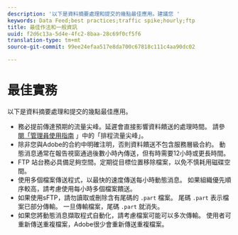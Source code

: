 ```yaml
---
description: '以下是資料摘要處理和提交的幾點最佳應用。建議您 '
keywords: Data Feed;best practices;traffic spike;hourly;ftp
title: 最佳作法和一般資訊
uuid: f2d6c13a-5d4e-4fc2-8baa-28c69f0cf5f6
translation-type: tm+mt
source-git-commit: 99ee24efaa517e8da700c67818c111c4aa90dc02

---
```



# 最佳實務

以下是資料摘要處理和提交的幾點最佳應用。

* 務必提前傳達預期的流量尖峰。延遲會直接影響資料饋送的處理時間。 請參 [閱「管理員使用指南](/help/admin/c-traffic-management/t-traffic-schedule-spike.md) 」中的「排程流量尖峰」。
* 除非您與Adobe的合約中明確注明，否則資料饋送不包含服務層級合約。 動態消息通常在報告視窗通過後數小時內傳送，但有時需要12小時或更長時間。
* FTP 站台務必具備足夠空間。定期從目標位置移除檔案，以免不慎耗用磁碟空間。
* 使用多個檔案傳送程式，以最快的速度傳送每小時動態消息。 如果組織優先順序較高，請考慮使用每小時多個檔案饋送。
* 如果使用sFTP，請勿讀取或刪除含有尾碼的 `.part` 檔案。 尾碼 `.part` 表示檔案已部分傳輸。 一旦傳輸檔案，尾碼 `.part` 就消失。
* 如果您將動態消息擷取程式自動化，請考慮檔案可能可以多次傳輸。 使用者可重新傳送重複檔案，Adobe很少會重新傳送重複檔案。
